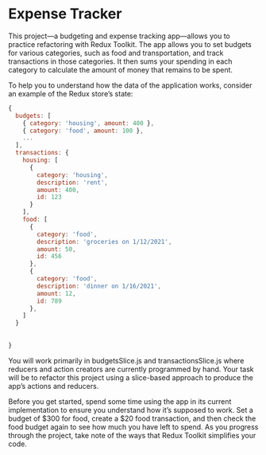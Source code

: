 # Expense Tracker

This project—a budgeting and expense tracking app—allows you to practice refactoring with Redux Toolkit. The app allows you to set budgets for various categories, such as food and transportation, and track transactions in those categories. It then sums your spending in each category to calculate the amount of money that remains to be spent.

To help you to understand how the data of the application works, consider an example of the Redux store’s state:

```js
{
  budgets: [ 
    { category: 'housing', amount: 400 },
    { category: 'food', amount: 100 },
    ...
  ],
  transactions: {
    housing: [ 
      { 
        category: 'housing', 
        description: 'rent', 
        amount: 400, 
        id: 123 
      }
    ],
    food: [ 
      { 
        category: 'food', 
        description: 'groceries on 1/12/2021', 
        amount: 50, 
        id: 456 
      },
      { 
        category: 'food', 
        description: 'dinner on 1/16/2021', 
        amount: 12, 
        id: 789 
      },
    ]
  }
 
 
}
```

You will work primarily in budgetsSlice.js and transactionsSlice.js where reducers and action creators are currently programmed by hand. Your task will be to refactor this project using a slice-based approach to produce the app’s actions and reducers.

Before you get started, spend some time using the app in its current implementation to ensure you understand how it’s supposed to work. Set a budget of $300 for food, create a $20 food transaction, and then check the food budget again to see how much you have left to spend. As you progress through the project, take note of the ways that Redux Toolkit simplifies your code.